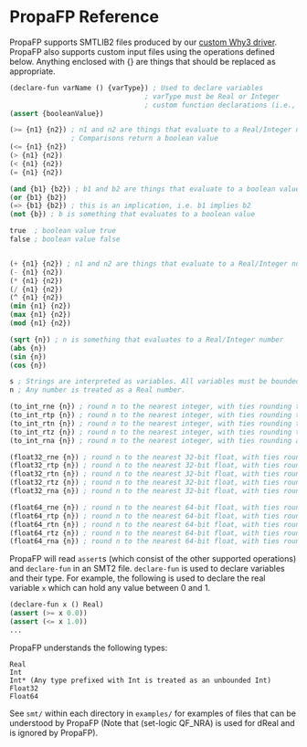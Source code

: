 # PropaFP Reference

PropaFP supports SMTLIB2 files produced by our [custom Why3 driver](sparkFiles/propafp.drv).
PropaFP also supports custom input files using the operations defined below.
Anything enclosed with {} are things that should be replaced as appropriate.

```lisp
(declare-fun varName () {varType}) ; Used to declare variables
                                 ; varType must be Real or Integer
                                 ; custom function declarations (i.e., declare-fun with some input types) is not currently supported
(assert {booleanValue})

(>= {n1} {n2}) ; n1 and n2 are things that evaluate to a Real/Integer number
               ; Comparisons return a boolean value
(<= {n1} {n2})
(> {n1} {n2})
(< {n1} {n2})
(= {n1} {n2})

(and {b1} {b2}) ; b1 and b2 are things that evaluate to a boolean value
(or {b1} {b2})
(=> {b1} {b2}) ; this is an implication, i.e. b1 implies b2
(not {b}) ; b is something that evaluates to a boolean value

true  ; boolean value true
false ; boolean value false


(+ {n1} {n2}) ; n1 and n2 are things that evaluate to a Real/Integer number
(- {n1} {n2})
(* {n1} {n2})
(/ {n1} {n2})
(^ {n1} {n2})
(min {n1} {n2})
(max {n1} {n2})
(mod {n1} {n2})

(sqrt {n}) ; n is something that evaluates to a Real/Integer number
(abs {n}) 
(sin {n}) 
(cos {n})

s ; Strings are interpreted as variables. All variables must be bounded: unbounded variables are quietly ignored.
n ; Any number is treated as a Real number.

(to_int_rne {n}) ; round n to the nearest integer, with ties rounding to the nearest even number
(to_int_rtp {n}) ; round n to the nearest integer, with ties rounding towards positive infinity
(to_int_rtn {n}) ; round n to the nearest integer, with ties rounding towards negative infinity
(to_int_rtz {n}) ; round n to the nearest integer, with ties rounding towards zero
(to_int_rna {n}) ; round n to the nearest integer, with ties rounding away from zero

(float32_rne {n}) ; round n to the nearest 32-bit float, with ties rounding to the nearest even number
(float32_rtp {n}) ; round n to the nearest 32-bit float, with ties rounding towards positive infinity
(float32_rtn {n}) ; round n to the nearest 32-bit float, with ties rounding towards negative infinity
(float32_rtz {n}) ; round n to the nearest 32-bit float, with ties rounding towards zero
(float32_rna {n}) ; round n to the nearest 32-bit float, with ties rounding away from zero

(float64_rne {n}) ; round n to the nearest 64-bit float, with ties rounding to the nearest even number
(float64_rtp {n}) ; round n to the nearest 64-bit float, with ties rounding towards positive infinity
(float64_rtn {n}) ; round n to the nearest 64-bit float, with ties rounding towards negative infinity
(float64_rtz {n}) ; round n to the nearest 64-bit float, with ties rounding towards zero
(float64_rna {n}) ; round n to the nearest 64-bit float, with ties rounding away from zero

```

PropaFP will read `assert`s (which consist of the other supported operations) and `declare-fun` in an SMT2 file.
`declare-fun` is used to declare variables and their type.
For example, the following is used to declare the real variable `x` which can hold any value between 0 and 1.

```lisp
(declare-fun x () Real)
(assert (>= x 0.0))
(assert (<= x 1.0))
...
```

PropaFP understands the following types:

```text
Real
Int
Int* (Any type prefixed with Int is treated as an unbounded Int)
Float32
Float64
```

See `smt/` within each directory in `examples/` for examples of files that can be understood by PropaFP (Note that (set-logic QF_NRA) is used for dReal and is ignored by PropaFP).
